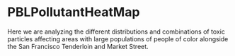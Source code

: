 # PBLPollutantHeatMap
Here we are analyzing the different distributions and combinations of toxic particles affecting areas with large populations of people of color alongside the San Francisco Tenderloin and Market Street. 
